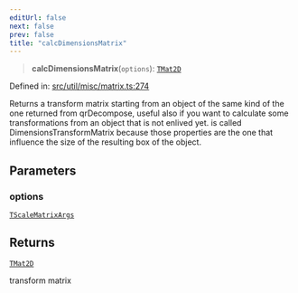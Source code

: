 ```yaml
---
editUrl: false
next: false
prev: false
title: "calcDimensionsMatrix"
---
```


> **calcDimensionsMatrix**(`options`): [`TMat2D`](/api/type-aliases/tmat2d/)

Defined in: [src/util/misc/matrix.ts:274](https://github.com/fabricjs/fabric.js/blob/977f797255d8c56b5b68360b0d45bed33697d2e8/src/util/misc/matrix.ts#L274)

Returns a transform matrix starting from an object of the same kind of
the one returned from qrDecompose, useful also if you want to calculate some
transformations from an object that is not enlived yet.
is called DimensionsTransformMatrix because those properties are the one that influence
the size of the resulting box of the object.

## Parameters

### options

[`TScaleMatrixArgs`](/api/fabric/namespaces/util/type-aliases/tscalematrixargs/)

## Returns

[`TMat2D`](/api/type-aliases/tmat2d/)

transform matrix

